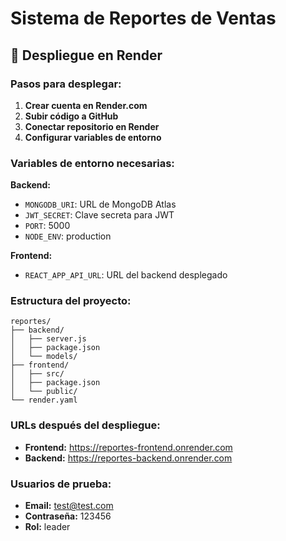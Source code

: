 # Sistema de Reportes de Ventas

## 🚀 Despliegue en Render

### Pasos para desplegar:

1. **Crear cuenta en Render.com**
2. **Subir código a GitHub**
3. **Conectar repositorio en Render**
4. **Configurar variables de entorno**

### Variables de entorno necesarias:

**Backend:**
- `MONGODB_URI`: URL de MongoDB Atlas
- `JWT_SECRET`: Clave secreta para JWT
- `PORT`: 5000
- `NODE_ENV`: production

**Frontend:**
- `REACT_APP_API_URL`: URL del backend desplegado

### Estructura del proyecto:
```
reportes/
├── backend/
│   ├── server.js
│   ├── package.json
│   └── models/
├── frontend/
│   ├── src/
│   ├── package.json
│   └── public/
└── render.yaml
```

### URLs después del despliegue:
- **Frontend:** https://reportes-frontend.onrender.com
- **Backend:** https://reportes-backend.onrender.com

### Usuarios de prueba:
- **Email:** test@test.com
- **Contraseña:** 123456
- **Rol:** leader